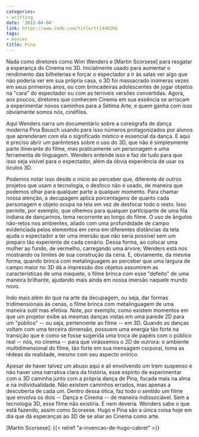 ```yaml
---
categories:
- writting
date: '2012-04-04'
link: https://www.imdb.com/title/tt1440266
tags:
- movies
title: Pina
---
```


Nada como diretores como Wim Wenders e [Martin Scorsese] para resgatar a esperança do Cinema no 3D. Inicialmente usado para aumentar o rendimento das bilheterias e forçar o espectador a ir às salas ver algo que não poderia ver em sua própria casa, o 3D foi massacrado inúmeras vezes em seus primeiros anos, ou com brincadeiras adolescentes de jogar objetos na "cara" do espectador ou com as terríveis versões convertidas. Agora, aos poucos, diretores que conhecem Cinema em sua essência se arriscam a experimentar novos caminhos para a Sétima Arte, e quem ganha com isso obviamente somos nós, cinéfilos.

Aqui Wenders narra um documentário sobre a coreógrafa de dança moderna Pina Bausch usando para isso números protagonizados por alunos que aprenderam com ela o significado místico e essencial da dança. E aqui é preciso abrir um parênteses sobre o uso do 3D, que não é simplesmente parte itinerante do filme, mas praticamente um personagem e uma ferramenta de linguagem. Wenders entende isso e faz de tudo para que isso seja visível para o espectador, além da óbvia experiência de usar os óculos 3D.

Podemos notar isso desde o início ao perceber que, diferente de outros projetos que usam a tecnologia, o desfoco não é usado, de maneira que podemos olhar para qualquer parte a qualquer momento. Para chamar nossa atenção, a decupagem aplica porcentagens de quanto cada personagem e objeto ocupa na tela em vez de desfocar todo o resto. Isso permite, por exemplo, que olhemos para qualquer participante de uma fila indiana de dançarinos, tema recorrente ao longo do filme. O uso de ângulos não-retos nos ambientes, aliado com uma profundidade de campo evidenciada pelos elementos em cena em diferentes distâncias da tela ajuda o espectador a ter uma imersão que não seria possível sem um preparo tão experiente de cada cenário. Dessa forma, ao colocar uma mulher ao fundo, de vermelho, carregando uma árvore, Wenders está nos mostrando os limites de sua construção da cena. E, obviamente, da mesma forma, quando brinca com metalinguagem ao perceber que uma largura de campo maior no 3D dá a impressão dos objetos assumirem as características de uma maquete, o filme brinca com esse "defeito" de uma maneira brilhante, ajudando mais ainda em nossa imersão naquele mundo novo.

Indo mais além do que na arte da decupagem, ou seja, dar formas tridimensionais às cenas, o filme brinca com metalinguagem de uma maneira sutil mas efetiva. Note, por exemplo, como existem momentos em que um projetor exibe as mesmas danças vistas em uma parede 2D para um "público" -- ou seja, pertencente ao filme -- em 3D. Quando as danças voltam com uma terceira dimensão, possuem uma energia tão forte na transição que é como se fosse sugerida uma troca de papéis com o público real -- nós, no cinema -- para que virássemos o 2D de outrora: o ambiente multidimensional do filme, tão forte em sua mensagem corporal, toma as rédeas da realidade, mesmo com seu aspecto onírico.

Apesar de haver talvez um abuso aqui e ali envolvendo um trem suspenso e não haver uma narrativa clara da história, esse espírito de experimentar com o 3D caminha junto com a própria dança de Pina, focada mais na alma e na individualidade. Não existem caminhos errados, mas apenas a descoberta de cada um. Dentro dessa ótica, faz todo o sentido um filme que envolva os dois -- Dança e Cinema -- de maneira indissociável. Sem a tecnologia 3D, esse filme não existiria. E nem deveria. Wenders sabe o que está fazendo, assim como Scorsese. Hugo e Pina são a única coisa hoje em dia que dá esperanças ao 3D de se aliar ao Cinema como arte.

[Martin Scorsese]: {{< relref "a-invencao-de-hugo-cabret" >}}